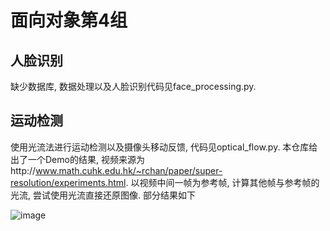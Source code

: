 # 面向对象第4组
## 人脸识别
缺少数据库, 数据处理以及人脸识别代码见face_processing.py.

## 运动检测
使用光流法进行运动检测以及摄像头移动反馈, 代码见optical_flow.py.
本仓库给出了一个Demo的结果, 视频来源为http://www.math.cuhk.edu.hk/~rchan/paper/super-resolution/experiments.html. 以视频中间一帧为参考帧, 计算其他帧与参考帧的光流, 尝试使用光流直接还原图像. 部分结果如下

![image](https://github.com/JunfengRan/sspku_OO_group4/main/DEMO.png)
